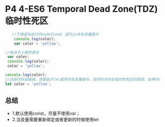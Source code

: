 # P4 4-ES6 Temporal Dead Zone(TDZ)临时性死区

```js
   //下面语句会打印undefined，因为js存在变量提升
    console.log(color);
    var color = 'yellow';
   ```

```js
//相当于上面的语句
 var color;
 console.log(color);
 color = 'yellow';
```

```js
console.log(color);
//这段代码会报错，但是由于let虽然存在变量提升，但同时也存在临时性死区的原因，如果你想在作用域之前使用的话，就会报错变量undefined
let color = 'yellow';
```

## 总结

- 1.默认使用const，尽量不使用var；
- 2.当变量需要重新绑定或者更新的时候使用let